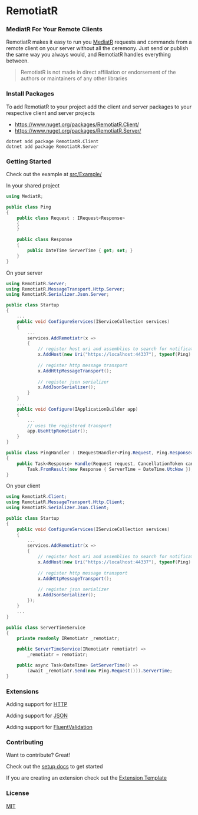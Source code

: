 
# RemotiatR

### MediatR For Your Remote Clients
RemotiatR makes it easy to run you [MediatR](https://github.com/jbogard/MediatR) requests and commands from a remote client on your server without all the ceremony. Just send or publish the same way you always would, and RemotiatR handles everything between.

> RemotiatR is not made in direct affiliation or endorsement of the authors or maintainers of any other libraries

### Install Packages
To add RemotiatR to your project add the client and server packages to your respective client and server projects

- <https://www.nuget.org/packages/RemotiatR.Client/>
- <https://www.nuget.org/packages/RemotiatR.Server/>

```
dotnet add package RemotiatR.Client
dotnet add package RemotiatR.Server
```

### Getting Started
Check out the example at [src/Example/](https://github.com/kevinarthurackerman/RemotiatR/tree/master/src/Example)

In your shared project
```csharp
using MediatR;

public class Ping
{
    public class Request : IRequest<Response>
    {
    }

    public class Response
    {
        public DateTime ServerTime { get; set; }
    }
}
```

On your server
```csharp
using RemotiatR.Server;
using RemotiatR.MessageTransport.Http.Server;
using RemotiatR.Serializer.Json.Server;

public class Startup
{
    ...
    public void ConfigureServices(IServiceCollection services)
    {
        ...
        services.AddRemotiatr(x => 
        {
            // register host uri and assemblies to search for notifications and requests
            x.AddHost(new Uri("https://localhost:44337"), typeof(Ping).Assembly, typeof(Startup).Assembly);
			
            // register http message transport
            x.AddHttpMessageTransport();
            
            // register json serializer
            x.AddJsonSerializer();
        }
    }
    ...
    public void Configure(IApplicationBuilder app)
    {
        ...
        // uses the registered transport
        app.UseHttpRemotiatr();
    }
}

public class PingHandler : IRequestHandler<Ping.Request, Ping.Response>
{
    public Task<Response> Handle(Request request, CancellationToken cancellationToken) =>
        Task.FromResult(new Response { ServerTime = DateTime.UtcNow });
}
```

On your client
```csharp
using RemotiatR.Client;
using RemotiatR.MessageTransport.Http.Client;
using RemotiatR.Serializer.Json.Client;

public class Startup
{
    public void ConfigureServices(IServiceCollection services)
    {
        ...
        services.AddRemotiatr(x =>
        {
            // register host uri and assemblies to search for notifications and requests
            x.AddHost(new Uri("https://localhost:44337"), typeof(Ping).Assembly, typeof(Startup).Assembly);
			
            // register http message transport
            x.AddHttpMessageTransport();
            
            // register json serializer
            x.AddJsonSerializer();
        });
    }
    ...
}

public class ServerTimeService
{
    private readonly IRemotiatr _remotiatr;

    public ServerTimeService(IRemotiatr remotiatr) =>
        _remotiatr = remotiatr;

    public async Task<DateTime> GetServerTime() =>
        (await _remotiatr.Send(new Ping.Request())).ServerTime;
}
```

### Extensions

Adding support for [HTTP](https://github.com/kevinarthurackerman/RemotiatR/tree/master/src/MessageTransport/Http)

Adding support for [JSON](https://github.com/kevinarthurackerman/RemotiatR/tree/master/src/Serializer/Json)

Adding support for [FluentValidation](https://github.com/kevinarthurackerman/RemotiatR/tree/master/src/FluentValidation)

### Contributing
Want to contribute? Great!

Check out the [setup docs](https://github.com/kevinarthurackerman/RemotiatR/blob/master/SETUP.md) to get started

If you are creating an extension check out the [Extension Template](https://github.com/kevinarthurackerman/RemotiatR/tree/master/src/ExtensionTemplate)

### License
[MIT](https://github.com/kevinarthurackerman/RemotiatR/blob/master/LICENSE.md)
